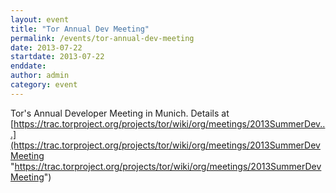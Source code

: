 ```yaml
---
layout: event
title: "Tor Annual Dev Meeting"
permalink: /events/tor-annual-dev-meeting
date: 2013-07-22
startdate: 2013-07-22
enddate:
author: admin
category: event
---
```


Tor's Annual Developer Meeting in Munich. Details at [https://trac.torproject.org/projects/tor/wiki/org/meetings/2013SummerDev...](https://trac.torproject.org/projects/tor/wiki/org/meetings/2013SummerDevMeeting "https://trac.torproject.org/projects/tor/wiki/org/meetings/2013SummerDevMeeting")

